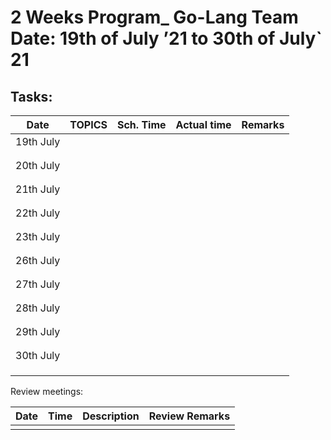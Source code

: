 # 2 Weeks Program_ Go-Lang Team 	            Date: 19th of July ’21 to 30th of July` 21

## Tasks:



| Date    |                       TOPICS                    |Sch. Time | Actual time | Remarks      | 
| ------- | ----------------------------------------------- |--------- |------------ |------------  |
|19th July|                                                 |          |             |              |
|         |                                                 |          |             |              |
|         |                                                 |          |             |              |
|20th July|                                                 |          |             |              |
|         |                                                 |          |             |              |
|         |                                                 |          |             |              |
|21th July|                                                 |          |             |              |
|         |                                                 |          |             |              |
|         |                                                 |          |             |              |
|22th July|                                                 |          |             |              |
|         |                                                 |          |             |              |
|         |                                                 |          |             |              |
|23th July|                                                 |          |             |              |
|         |                                                 |          |             |              |
|         |                                                 |          |             |              |
|26th July|                                                 |          |             |              |
|         |                                                 |          |             |              |
|         |                                                 |          |             |              |
|27th July|                                                 |          |             |              |
|         |                                                 |          |             |              |
|         |                                                 |          |             |              |
|28th July|                                                 |          |             |              |
|         |                                                 |          |             |              |
|         |                                                 |          |             |              |
|29th July|                                                 |          |             |              |
|         |                                                 |          |             |              |
|         |                                                 |          |             |              |
|30th July|                                                 |          |             |              |
|         |                                                 |          |             |              |
|         |                                                 |          |             |              |      
|         |                                                 |          |             |              |



Review meetings:

|Date    | Time | Description                                            | Review Remarks |
|--------|------|--------------------------------------------------------|----------------|
|        |      |                                                        |                |
         
         
         
         
